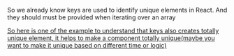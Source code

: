 So we already know keys are used to identify unique elements in React. And they should must be provided when iterating over an array

[So here is one of the example to understand that keys also creates totally unique element, it helps to make a component totally unique(maybe you want to make it unique based on different time or logic)](https://youtu.be/M9O5AjEFzKw?si=QZS59-lZobkjl1_N&t=9757)